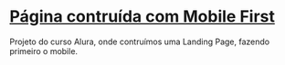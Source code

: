# [Página contruída com Mobile First](https://lp-mobile-first.vercel.app/)

Projeto do curso Alura, onde contruímos uma Landing Page, fazendo primeiro o mobile.
